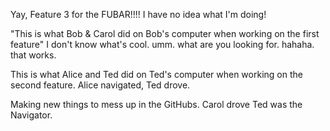 
Yay, Feature 3 for the FUBAR!!!! I have no idea what I'm doing!

"This is what Bob & Carol did on Bob's computer when working on the first feature"
I don't know what's cool. umm. what are you looking for. hahaha. that works.

This is what Alice and Ted did on Ted's computer when working on the second feature.
Alice navigated, Ted drove.

Making new things to mess up in the GitHubs.
Carol drove Ted was the Navigator.